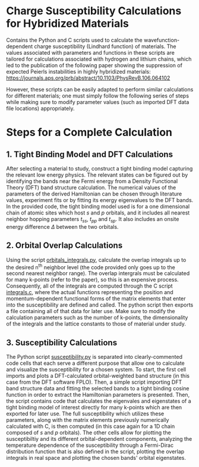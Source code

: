 # Charge Susceptibility Calculations for Hybridized Materials

Contains the Python and C scripts used to calculate the wavefunction-dependent charge susceptibility (Lindhard function) of materials. The values associated with parameters and functions in these scripts are tailored for calculations associated with hydrogen and lithium chains, which led to the publication of the following paper showing the suppression of expected Peierls instabilities in highly hybridized materials:   
https://journals.aps.org/prb/abstract/10.1103/PhysRevB.106.064102

However, these scripts can be easily adapted to perform similar calculations for different materials; one must simply follow the following series of steps while making sure to modify parameter values (such as imported DFT data file locations) appropriately.

# Steps for a Complete Calculation



## 1. Tight Binding Model and DFT Calculations

After selecting a material to study, construct a tight binding model capturing the relevant low energy physics. The relevant states can be figured out by identifying the bands near the Fermi energy from a Density Functional Theory (DFT) band structure calculation. The numerical values of the parameters of the derived Hamiltonian can be chosen through literature values, experiment fits or by fitting its energy eigenvalues to the DFT bands. In the provided code, the tight binding model used is for a one dimensional chain of atomic sites which host *s* and *p* orbitals, and it includes all nearest neighbor hopping parameters *t<sub>ss</sub>*, *t<sub>pp</sub>* and *t<sub>sp</sub>*. It also includes an onsite energy difference *Δ* between the two orbitals. 




## 2. Orbital Overlap Calculations

Using the script [orbitals_integrals.py](orbital_integrals.py), calculate the overlap integrals up to the desired n<sup>th</sup> neighbor level (the code provided only goes up to the second nearest neighbor range). The overlap intergrals must be calculated for many k-points (refer to the paper), so this is an expensive process. Consequently, all of the integrals are computed through the C script [integrals.c](integrals.c), where the actual functions representing the position and momentum-dependent functional forms of the matrix elements that enter into the susceptibility are defined and called. The python script then exports a file containing all of that data for later use. Make sure to modify the calculation parameters such as the number of k-points, the dimensionality of the integrals and the lattice constants to those of material under study.




## 3. Susceptibility Calculations

The Python script [susceptibility.py](susceptibility.py) is separated into clearly-commented code cells that each serve a different purpose that allow one to calculate and visualize the susceptibility for a chosen system. To start, the first cell imports and plots a DFT-calculated orbital-weighted band structure (in this case from the DFT software FPLO). Then, a simple script importing DFT band structure data and fitting the selected bands to a tight binding cosine function in order to extract the Hamiltonian parameters is presented. Then, the script contains code that calculates the eigenvales and eigenstates of a tight binding model of interest directly for many k-points which are then exported for later use. The full susceptibility which utilizes these parameters, along with the matrix elements previously numerically calculated with C, is then computed (in this case again for a 1D chain composed of *s* and *p* orbitals). The other cells allow for plotting the susceptibiltiy and its different orbital-dependent components, analyzing the temperature dependence of the susceptibility through a Fermi-Dirac distribution function that is also defined in the script, plotting the overlap integrals in real space and plotting the chosen bands' orbital eigenstates.






